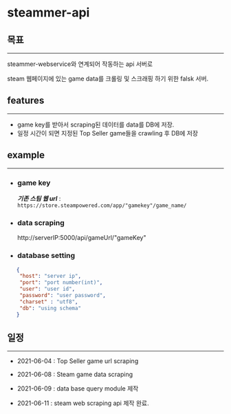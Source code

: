 # steammer-api


## 목표

----
steammer-webservice와 연계되어 작동하는 api 서버로

steam 웹페이지에 있는 game data를 크롤링 및 스크래핑 하기 위한 falsk 서버.


## features


----
- game key를 받아서 scraping된 데이터를 data를 DB에 저장.
- 일정 시간이 되면 지정된 Top Seller game들을 crawling 후 DB에 저장


## example


---
- ### game key 


  ***기존 스팀 웹 url*** : ` https://store.steampowered.com/app/"gamekey"/game_name/ `
 

- ### data scraping 


    http://serverIP:5000/api/gameUrl/"gameKey" 
  

- ### database setting
```json
   {
    "host": "server ip",
    "port": "port number(int)",
    "user": "user id",
    "password": "user password",
    "charset" : "utf8",
    "db": "using schema"
   }
```

## 일정

---

- 2021-06-04 : Top Seller game url scraping
  

- 2021-06-08 : Steam game data scraping


- 2021-06-09 : data base query module 제작


- 2021-06-11 : steam web scraping api 제작 완료.